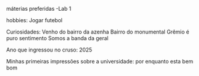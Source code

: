 máterias preferidas
-Lab 1

hobbies:
Jogar futebol

Curiosidades:
Venho do bairro da azenha
Bairro do monumental
Grêmio é puro sentimento
Somos a banda da geral

Ano que ingressou no cruso: 2025

Minhas primeiras impressões sobre a universidade: por enquanto esta bem bom